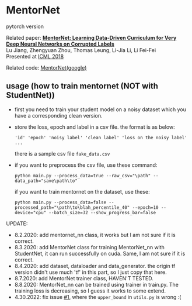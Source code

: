 # MentorNet
pytorch version

Related paper:
**<a href="https://arxiv.org/abs/1712.05055">MentorNet: Learning Data-Driven Curriculum for Very Deep Neural Networks on Corrupted Labels
</a>**
<br>
Lu Jiang, Zhengyuan Zhou, Thomas Leung, Li-Jia Li, Li Fei-Fei
<br>
Presented at [ICML 2018](https://icml.cc/Conferences/2018)

Related code:
[MentorNet(google)](https://github.com/google/mentornet)


## usage (how to train mentornet (NOT with StudentNet))

- first you need to train your student model on a noisy dataset which you have a corresponding clean version.
- store the loss, epoch and label in a csv file. the format is as below:
  ```
  'id' 'epoch' 'noisy label' 'clean label' 'loss on the noisy label'
  ...
  ```
  there is a sample csv file `fake_data.csv`
- if you want to preprocess the csv file, use these command:
  ```
  python main.py --process_data=true --raw_csv="\path" --data_path="save\path\to"
  ```

  if you want to train mentornet on the dataset, use these:
  ```
  python main.py --process_data=false --processed_path="\path\to\blah_percentile_40" --epoch=10 --device="cpu" --batch_size=32 --show_progress_bar=false
  ```


UPDATE:
- 8.2.2020: add mentornet_nn class, it works but I am not sure if it is correct.
- 8.3.2020: add MentorNet class for training MentorNet_nn with StudentNet, it can run successfully on cuda. Same, I am not sure if it is correct.
- 8.4.2020: add dataset, dataloader and data_generator. the origin tf version didn't use much 'tf' in this part, so I just copy that here.
- 8.7.2020: add MentorNet trainer class, HAVEN'T TESTED.
- 8.8.2020: MentorNet_nn can be trained using trainer in train.py. The training loss is decreasing, so I guess it works to some extend.
- 4.30.2022: fix issue [#1](https://github.com/Furyton/MentorNet_pytorch/issues/1#issue-1221720127), where the `upper_bound` in `utils.py` is wrong :(
